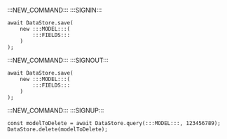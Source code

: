 :::NEW_COMMAND:::
:::SIGNIN:::
```
await DataStore.save(
    new :::MODEL:::(
        :::FIELDS:::
    )
);
```
:::NEW_COMMAND:::
:::SIGNOUT:::
```
await DataStore.save(
    new :::MODEL:::(
        :::FIELDS:::
    )
);
```
:::NEW_COMMAND:::
:::SIGNUP:::
```
const modelToDelete = await DataStore.query(:::MODEL:::, 123456789);
DataStore.delete(modelToDelete);
```